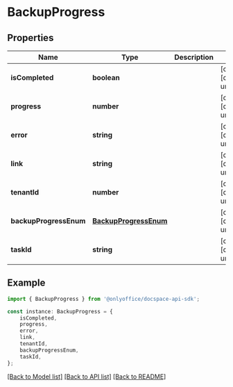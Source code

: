 # BackupProgress


## Properties

Name | Type | Description | Notes
------------ | ------------- | ------------- | -------------
**isCompleted** | **boolean** |  | [optional] [default to undefined]
**progress** | **number** |  | [optional] [default to undefined]
**error** | **string** |  | [optional] [default to undefined]
**link** | **string** |  | [optional] [default to undefined]
**tenantId** | **number** |  | [optional] [default to undefined]
**backupProgressEnum** | [**BackupProgressEnum**](BackupProgressEnum.md) |  | [optional] [default to undefined]
**taskId** | **string** |  | [optional] [default to undefined]

## Example

```typescript
import { BackupProgress } from '@onlyoffice/docspace-api-sdk';

const instance: BackupProgress = {
    isCompleted,
    progress,
    error,
    link,
    tenantId,
    backupProgressEnum,
    taskId,
};
```

[[Back to Model list]](../README.md#documentation-for-models) [[Back to API list]](../README.md#documentation-for-api-endpoints) [[Back to README]](../README.md)
